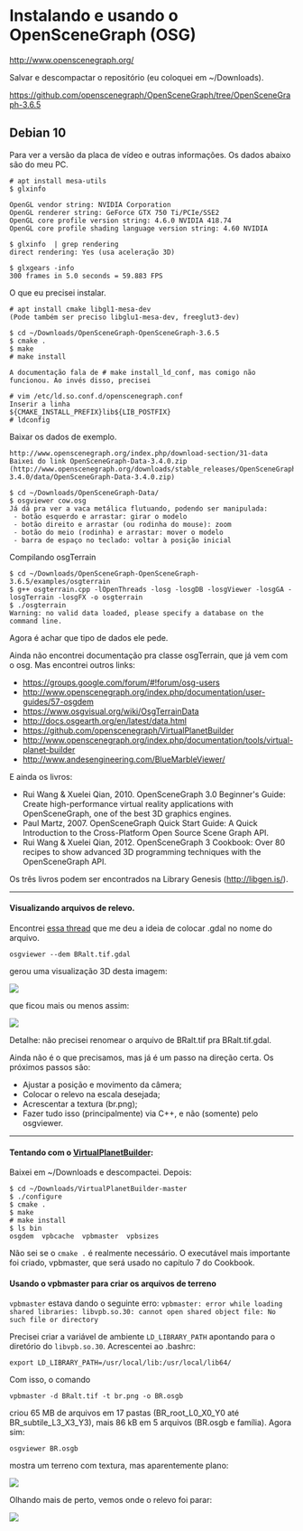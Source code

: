 # Instalando e usando o OpenSceneGraph (OSG)

http://www.openscenegraph.org/

Salvar e descompactar o repositório (eu coloquei em ~/Downloads).

https://github.com/openscenegraph/OpenSceneGraph/tree/OpenSceneGraph-3.6.5

## Debian 10

Para ver a versão da placa de vídeo e outras informações. Os dados abaixo são do meu PC.
```
# apt install mesa-utils
$ glxinfo

OpenGL vendor string: NVIDIA Corporation
OpenGL renderer string: GeForce GTX 750 Ti/PCIe/SSE2
OpenGL core profile version string: 4.6.0 NVIDIA 418.74
OpenGL core profile shading language version string: 4.60 NVIDIA

$ glxinfo  | grep rendering
direct rendering: Yes (usa aceleração 3D)

$ glxgears -info
300 frames in 5.0 seconds = 59.883 FPS
```

O que eu precisei instalar.
```
# apt install cmake libgl1-mesa-dev
(Pode também ser preciso libglu1-mesa-dev, freeglut3-dev)

$ cd ~/Downloads/OpenSceneGraph-OpenSceneGraph-3.6.5
$ cmake .
$ make
# make install

A documentação fala de # make install_ld_conf, mas comigo não funcionou. Ao invés disso, precisei

# vim /etc/ld.so.conf.d/openscenegraph.conf
Inserir a linha
${CMAKE_INSTALL_PREFIX}lib${LIB_POSTFIX}
# ldconfig
```

Baixar os dados de exemplo.

```
http://www.openscenegraph.org/index.php/download-section/31-data
Baixei do link OpenSceneGraph-Data-3.4.0.zip
(http://www.openscenegraph.org/downloads/stable_releases/OpenSceneGraph-3.4.0/data/OpenSceneGraph-Data-3.4.0.zip)

$ cd ~/Downloads/OpenSceneGraph-Data/
$ osgviewer cow.osg
Já dá pra ver a vaca metálica flutuando, podendo ser manipulada:
 - botão esquerdo e arrastar: girar o modelo
 - botão direito e arrastar (ou rodinha do mouse): zoom
 - botão do meio (rodinha) e arrastar: mover o modelo
 - barra de espaço no teclado: voltar à posição inicial
```

Compilando osgTerrain

```
$ cd ~/Downloads/OpenSceneGraph-OpenSceneGraph-3.6.5/examples/osgterrain
$ g++ osgterrain.cpp -lOpenThreads -losg -losgDB -losgViewer -losgGA -losgTerrain -losgFX -o osgterrain
$ ./osgterrain 
Warning: no valid data loaded, please specify a database on the command line.
```

Agora é achar que tipo de dados ele pede.

Ainda não encontrei documentação pra classe osgTerrain, que já vem com o osg. Mas encontrei outros links:

- https://groups.google.com/forum/#!forum/osg-users
- http://www.openscenegraph.org/index.php/documentation/user-guides/57-osgdem
- https://www.osgvisual.org/wiki/OsgTerrainData
- http://docs.osgearth.org/en/latest/data.html
- https://github.com/openscenegraph/VirtualPlanetBuilder
- http://www.openscenegraph.org/index.php/documentation/tools/virtual-planet-builder
- http://www.andesengineering.com/BlueMarbleViewer/

E ainda os livros:

- Rui Wang & Xuelei Qian, 2010. OpenSceneGraph 3.0 Beginner's Guide: Create high-performance virtual reality applications with OpenSceneGraph, one of the best 3D graphics engines.
- Paul Martz, 2007. OpenSceneGraph Quick Start Guide: A Quick Introduction to the Cross-Platform Open Source Scene Graph API.
- Rui Wang & Xuelei Qian, 2012. OpenSceneGraph 3 Cookbook: Over 80 recipes to show advanced 3D programming techniques with the OpenSceneGraph API.

Os três livros podem ser encontrados na Library Genesis (http://libgen.is/).

---

#### Visualizando arquivos de relevo.

Encontrei [essa thread](https://groups.google.com/forum/#!searchin/osg-users/osgterrain$20data$20format|sort:date/osg-users/UoYOwKja4L8/n7OIZH3WCgAJ) que me deu a ideia de colocar .gdal no nome do arquivo.

`osgviewer --dem BRalt.tif.gdal`

gerou uma visualização 3D desta imagem:

![](BRalt.tif.png)

que ficou mais ou menos assim:

![](BRalt3D.png)

Detalhe: não precisei renomear o arquivo de BRalt.tif pra BRalt.tif.gdal.

Ainda não é o que precisamos, mas já é um passo na direção certa. Os próximos passos são:

- Ajustar a posição e movimento da câmera;
- Colocar o relevo na escala desejada;
- Acrescentar a textura (br.png);
- Fazer tudo isso (principalmente) via C++, e não (somente) pelo osgviewer.


---

#### Tentando com o [VirtualPlanetBuilder](https://github.com/openscenegraph/VirtualPlanetBuilder):

Baixei em ~/Downloads e descompactei. Depois:

```
$ cd ~/Downloads/VirtualPlanetBuilder-master
$ ./configure
$ cmake .
$ make
# make install
$ ls bin
osgdem  vpbcache  vpbmaster  vpbsizes
```

Não sei se o `cmake .` é realmente necessário. O executável mais importante foi criado, vpbmaster, que será usado no capítulo 7 do Cookbook.

#### Usando o vpbmaster para criar os arquivos de terreno


`vpbmaster` estava dando o seguinte erro:
`vpbmaster: error while loading shared libraries: libvpb.so.30: cannot open shared object file: No such file or directory`

Precisei criar a variável de ambiente `LD_LIBRARY_PATH` apontando para o diretório do `libvpb.so.30`. Acrescentei ao .bashrc:

`export LD_LIBRARY_PATH=/usr/local/lib:/usr/local/lib64/`

Com isso, o comando

`vpbmaster -d BRalt.tif -t br.png -o BR.osgb`

criou 65 MB de arquivos em 17 pastas (BR_root_L0_X0_Y0 até BR_subtile_L3_X3_Y3), mais 86 kB em 5 arquivos (BR.osgb e família). Agora sim:

`osgviewer BR.osgb`

mostra um terreno com textura, mas aparentemente plano:

![](BRt3D1.png)

Olhando mais de perto, vemos onde o relevo foi parar:

![](BRt3D2.png)
